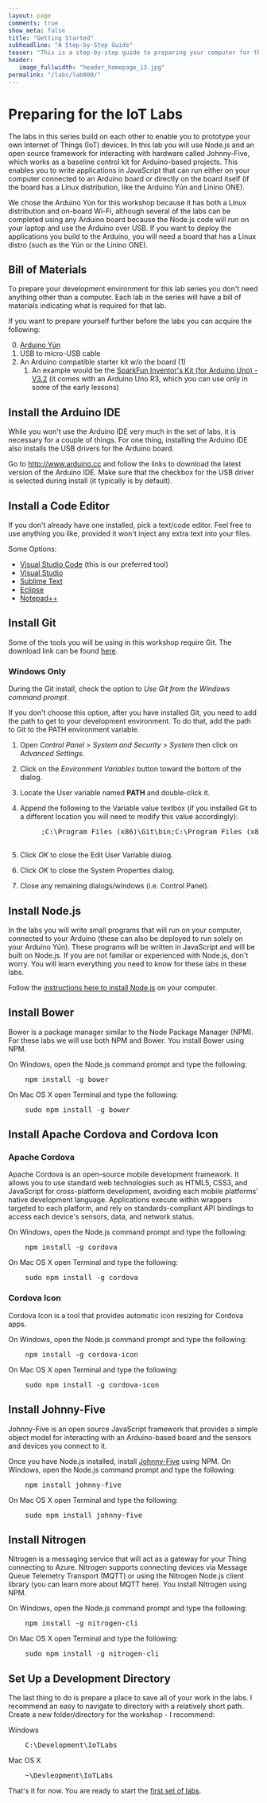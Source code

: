 ```yaml
---
layout: page
comments: true
show_meta: false
title: "Getting Started"
subheadline: "A Step-by-Step Guide"
teaser: "This is a step-by-step guide to preparing your computer for the IoT Labs."
header:
   image_fullwidth: "header_homepage_13.jpg"
permalink: "/labs/lab000/"
---
```

# Preparing for the IoT Labs
The labs in this series build on each other to enable you to prototype your own Internet of Things (IoT) devices. 
In this lab you will use Node.js and an open source framework for interacting with hardware called Johnny-Five, 
which works as a baseline control kit for Arduino-based projects. This enables you to write applications in JavaScript 
that can run either on your computer connected to an Arduino board or directly on the board itself (if the board has 
a Linux distribution, like the Arduino Y&uacute;n and Linino ONE).

We chose the Arduino Y&uacute;n for this workshop because it has both a Linux distribution and on-board Wi-Fi, although several 
of the labs can be completed using any Arduino board because the Node.js code will run on your laptop and use the Arduino 
over USB. If you want to deploy the applications you build to the Arduino, you will need a board that has a Linux distro
(such as the Y&uacute;n or the Linino ONE).

## Bill of Materials
To prepare your development environment for this lab series you don't need anything other than a computer. Each lab in the
series will have a bill of materials indicating what is required for that lab.

If you want to prepare yourself further before the labs you can acquire the following:

0. [Arduino Y&uacute;n](http://www.arduino.cc/en/Main/ArduinoBoardYun) 
1. USB to micro-USB cable 
2. An Arduino compatible starter kit w/o the board (1)
	1.	An example would be the [SparkFun Inventor's Kit (for Arduino Uno) - V3.2](https://www.sparkfun.com/products/13154) (it comes with an Arduino Uno R3, which you can use only in some of the early lessons)

## Install the Arduino IDE
While you won't use the Arduino IDE very much in the set of labs, it is necessary for a couple of things. For one thing, installing the Arduino IDE also installs the USB drivers for the Arduino board.

Go to http://www.arduino.cc and follow the links to download the latest version of the Arduino IDE. Make sure that the checkbox for the USB driver is selected during install (it typically is by default).

## Install a Code Editor
If you don't already have one installed, pick a text/code editor. Feel free to use anything you like, provided it won't inject any extra text into your files.

Some Options:

* [Visual Studio Code](https://code.visualstudio.com/) (this is our preferred tool)
* [Visual Studio](https://www.visualstudio.com/) 
* [Sublime Text](http://www.sublimetext.com/) 
* [Eclipse](http://www.eclipse.org/downloads/) 
* [Notepad++](http://notepad-plus-plus.org/)

## Install Git
Some of the tools you will be using in this workshop require Git. The download link can be found [here](http://git-scm.com/).

### Windows Only
During the Git install, check the option to _Use Git from the Windows command prompt_.

If you don't choose this option, after you have installed Git, you need to add the path to get to your development environment. To do that, add the path to Git to the PATH environment variable.

1. Open _Control Panel_ > _System and Security_ > _System_ then click on _Advanced Settings_.

2. Click on the _Environment Variables_ button toward the bottom of the dialog.

3. Locate the User variable named __PATH__ and double-click it.

4. Append the following to the Variable value textbox (if you installed Git to a different location you will need to modify this value accordingly):
	<pre>
		;C:\Program Files (x86)\Git\bin;C:\Program Files (x86)\Git\cmd
	</pre>

5. Click _OK_ to close the Edit User Variable dialog.

6. Click _OK_ to close the System Properties dialog.

7. Close any remaining dialogs/windows (i.e. Control Panel).

## Install Node.js
In the labs you will write small programs that will run on your computer, connected to your Arduino (these can also be deployed to run solely on your Arduino Y&uacute;n). These programs will be written in JavaScript and will be built on Node.js. If you are not familiar or experienced with Node.js, don't worry. You will learn everything you need to know for these labs in these labs. 

Follow the [instructions here to install Node.js](https://nodejs.org/) on your computer.

## Install Bower
Bower is a package manager similar to the Node Package Manager (NPM). For these labs we will use both NPM and Bower. You install Bower using NPM. 

On Windows, open the Node.js command prompt and type the following:
<pre>
	npm install -g bower
</pre>

On Mac OS X open Terminal and type the following:
<pre>
	sudo npm install -g bower
</pre>

## Install Apache Cordova and Cordova Icon

### Apache Cordova
Apache Cordova is an open-source mobile development framework. It allows you to use standard web technologies such as HTML5, CSS3, and JavaScript for cross-platform development, avoiding each mobile platforms' native development language. Applications execute within wrappers targeted to each platform, and rely on standards-compliant API bindings to access each device's sensors, data, and network status.

On Windows, open the Node.js command prompt and type the following:
<pre>
	npm install -g cordova
</pre>

On Mac OS X open Terminal and type the following:
<pre>
	sudo npm install -g cordova
</pre>

### Cordova Icon

Cordova Icon is a tool that provides automatic icon resizing for Cordova apps.

On Windows, open the Node.js command prompt and type the following:
<pre>
	npm install -g cordova-icon
</pre>

On Mac OS X open Terminal and type the following:
<pre>
	sudo npm install -g cordova-icon
</pre>

## Install Johnny-Five
Johnny-Five is an open source JavaScript framework that provides a simple object model for interacting with an Arduino-based board and the sensors and devices you connect to it. 

Once you have Node.js installed, install [Johnny-Five](https://www.npmjs.com/package/johnny-five) using NPM.
On Windows, open the Node.js command prompt and type the following:
<pre>
	npm install johnny-five
</pre>

On Mac OS X open Terminal and type the following:
<pre>
	sudo npm install johnny-five
</pre>

## Install Nitrogen
Nitrogen is a messaging service that will act as a gateway for your Thing connecting to Azure. Nitrogen supports connecting devices via Message Queue Telemetry Transport (MQTT) or using the Nitrogen Node.js client library (you can learn more about MQTT here). You install Nitrogen using NPM.

On Windows, open the Node.js command prompt and type the following:
<pre>
	npm install -g nitrogen-cli
</pre>

On Mac OS X open Terminal and type the following:
<pre>
	sudo npm install -g nitrogen-cli
</pre>

## Set Up a Development Directory
The last thing to do is prepare a place to save all of your work in the labs. I recommend an easy to navigate to directory with a relatively short path. Create a new folder/directory for the workshop - I recommend:

Windows
<pre>
	C:\Development\IoTLabs
</pre>

Mac OS X
<pre>
	~\Devleopment\IoTLabs
</pre>

That's it for now. You are ready to start the [first set of labs](/iotlabs/lab001/).